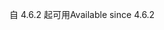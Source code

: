 <span data-ttu-id="53c82-101">自 4.6.2 起可用</span><span class="sxs-lookup"><span data-stu-id="53c82-101">Available since 4.6.2</span></span>